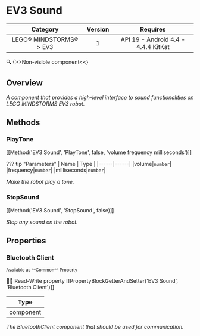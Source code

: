 # EV3 Sound

| Category | Version | Requires |
|:--------:|:-------:|:--------:|
|LEGO® MINDSTORMS® > Ev3|1|API 19 - Android 4.4 - 4.4.4 KitKat|

:mag: {>>Non-visible component<<}

## Overview

_A component that provides a high-level interface to sound functionalities on LEGO MINDSTORMS EV3 robot._

## Methods

### PlayTone

[[Method('EV3 Sound', 'PlayTone', false, 'volume frequency milliseconds')]]

??? tip "Parameters"
    | Name | Type |
    |------|------|
    |volume|`number`|
    |frequency|`number`|
    |milliseconds|`number`|


_Make the robot play a tone._

### StopSound

[[Method('EV3 Sound', 'StopSound', false)]]

_Stop any sound on the robot._

## Properties

### Bluetooth Client

<small>Available as ^^Common^^ Property</small>

:eyes::pencil: Read-Write property
[[PropertyBlockGetterAndSetter('EV3 Sound', 'Bluetooth Client')]]

| Type |
|:----:|
|component|

_The BluetoothClient component that should be used for communication._